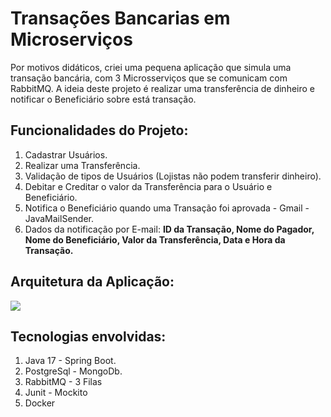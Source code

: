 <h1>Transações Bancarias em Microserviços</h1>
<p>Por motivos didáticos, criei uma pequena aplicação que simula uma transação bancária, com 3 Microsserviços que se comunicam com RabbitMQ. A ideia deste projeto é realizar uma transferência de dinheiro e notificar o Beneficiário sobre está transação.</p>
<h2>Funcionalidades do Projeto:</h2>
<ol>
  <li>Cadastrar Usuários.</li>
  <li>Realizar uma Transferência.</li>
  <li>Validação de tipos de Usuários (Lojistas não podem transferir dinheiro).</li>
  <li>Debitar e Creditar o valor da Transferência para o Usuário e Beneficiário.</li>
  <li>Notifica o Beneficiário quando uma Transação foi aprovada - Gmail - JavaMailSender.</li>
  <li>Dados da notificação por E-mail: <strong>ID da Transação, Nome do Pagador, Nome do Beneficiário, Valor da Transferência, Data e Hora da Transação.</strong></li>
</ol>
<h2>Arquitetura da Aplicação:</h2>
<img src="https://github.com/user-attachments/assets/aee6d6ab-db92-4bc6-96f8-f550751cb746">
<h2>Tecnologias envolvidas:</h2>
<ol>
  <li>Java 17 - Spring Boot.</li>
  <li>PostgreSql - MongoDb.</li>
  <li>RabbitMQ - 3 Filas</li>
  <li>Junit - Mockito</li>
  <li>Docker</li>
</ol>
